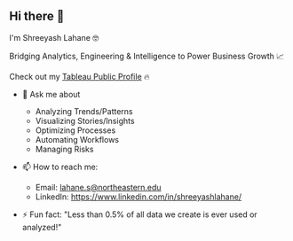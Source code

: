 ## Hi there 👋
I'm Shreeyash Lahane 🤓

Bridging Analytics, Engineering & Intelligence to Power Business Growth 📈

Check out my [Tableau Public Profile](https://public.tableau.com/app/profile/shreeyash.lahane/vizzes) 🔥

- 💬 Ask me about
  
    - Analyzing Trends/Patterns
    - Visualizing Stories/Insights
    - Optimizing Processes
    - Automating Workflows
    - Managing Risks 

- 📫 How to reach me:

    - Email: lahane.s@northeastern.edu
    - LinkedIn: https://www.linkedin.com/in/shreeyashlahane/
      

- ⚡ Fun fact: 
      "Less than 0.5% of all data we create is ever used or analyzed!"
<!--
**shreeyashl333/shreeyashl333** is a ✨ _special_ ✨ repository because its `README.md` (this file) appears on your GitHub profile.

Here are some ideas to get you started:

- 🔭 I’m currently working on ...
- 🌱 I’m currently learning ...
- 👯 I’m looking to collaborate on ...
- 🤔 I’m looking for help with ...
- 💬 Ask me about ...
- 📫 How to reach me: ...
- 😄 Pronouns: ...
- ⚡ Fun fact: ...
-->
